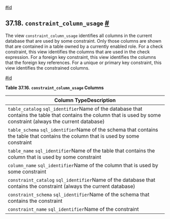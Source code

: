 [#id](#INFOSCHEMA-CONSTRAINT-COLUMN-USAGE)

## 37.18. `constraint_column_usage` [#](#INFOSCHEMA-CONSTRAINT-COLUMN-USAGE)

The view `constraint_column_usage` identifies all columns in the current database that are used by some constraint. Only those columns are shown that are contained in a table owned by a currently enabled role. For a check constraint, this view identifies the columns that are used in the check expression. For a foreign key constraint, this view identifies the columns that the foreign key references. For a unique or primary key constraint, this view identifies the constrained columns.

[#id](#id-1.7.6.22.3)

**Table 37.16. `constraint_column_usage` Columns**

| Column TypeDescription                                                                                                                                              |
| ------------------------------------------------------------------------------------------------------------------------------------------------------------------- |
| `table_catalog` `sql_identifier`Name of the database that contains the table that contains the column that is used by some constraint (always the current database) |
| `table_schema` `sql_identifier`Name of the schema that contains the table that contains the column that is used by some constraint                                  |
| `table_name` `sql_identifier`Name of the table that contains the column that is used by some constraint                                                             |
| `column_name` `sql_identifier`Name of the column that is used by some constraint                                                                                    |
| `constraint_catalog` `sql_identifier`Name of the database that contains the constraint (always the current database)                                                |
| `constraint_schema` `sql_identifier`Name of the schema that contains the constraint                                                                                 |
| `constraint_name` `sql_identifier`Name of the constraint                                                                                                            |
